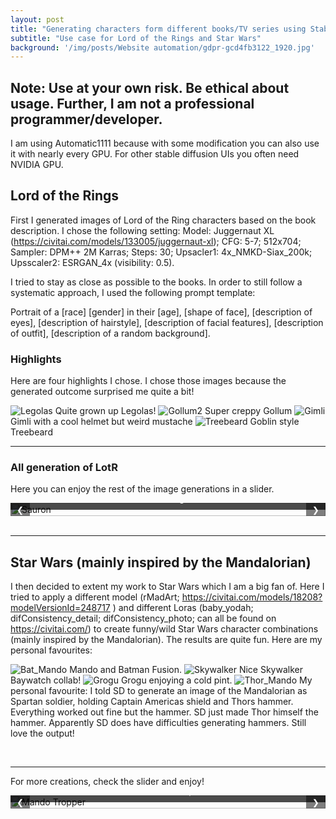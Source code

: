 ```yaml
---
layout: post
title: "Generating characters form different books/TV series using Stable Diffusion"
subtitle: "Use case for Lord of the Rings and Star Wars"
background: '/img/posts/Website automation/gdpr-gcd4fb3122_1920.jpg'
---
```


## Note: Use at your own risk. Be ethical about usage. Further, I am not a professional programmer/developer.

I am using Automatic1111 because with some modification you can also use it with nearly every GPU. For other stable diffusion UIs you often need NVIDIA GPU.


## Lord of the Rings

First I generated images of Lord of the Ring characters based on the book description. I chose the following setting: Model: Juggernaut XL (<https://civitai.com/models/133005/juggernaut-xl>); CFG: 5-7; 512x704; Sampler: DPM++ 2M Karras; Steps: 30; Upsacler1: 4x_NMKD-Siax_200k; Upsscaler2: ESRGAN_4x (visibility: 0.5).

I tried to stay as close as possible to the books. In order to still follow a systematic approach, I used the following prompt template: 

Portrait of a [race] [gender] in their [age], [shape of face], [description of eyes], [description of hairstyle], [description of facial features], [description of outfit], [description of a random background].

### Highlights

Here are four highlights I chose. I chose those images because the generated outcome surprised me quite a bit!


![Legolas](/img/posts/SD_LOTR_SW/legolas.webp)<!-- -->
Quite grown up Legolas!
![Gollum2](/img/posts/SD_LOTR_SW/gollum2.webp)<!-- -->
Super creppy Gollum
![Gimli](/img/posts/SD_LOTR_SW/gimli.webp)<!-- -->
Gimli with a cool helmet but weird mustache
![Treebeard](/img/posts/SD_LOTR_SW/treebeard1.webp)<!-- -->
Goblin style Treebeard

---


### All generation of LotR
Here you can enjoy the rest of the image generations in a slider. 


<html lang="en">
<head>
  <meta charset="UTF-8">
  <meta name="viewport" content="width=device-width, initial-scale=1.0">
  <title>Slider</title>
  <link rel="stylesheet" href="styles.css">
</head>
<body>

<div class="slider-container slider1">
  <div class="slides">
    <div class="slide">
      <img src="/img/posts/SD_LOTR_SW/sauron.webp" alt="Sauron">
      <div class="comment">Sauron at burning mountain</div>
    </div>
    <div class="slide">
      <img src="/img/posts/SD_LOTR_SW/frodo2.webp" alt="Frodo">
      <div class="comment">Frodo the youngling</div>
    </div>
    <div class="slide">
      <img src="/img/posts/SD_LOTR_SW/gollum1.webp" alt="Gollum">
      <div class="comment">Gollum only using 'Gollum' as a prompt</div>
    </div>
    <div class="slide">
      <img src="/img/posts/SD_LOTR_SW/gandalf11.webp" alt="Gandalf11">
      <div class="comment">Gandalf looking all fancy</div>
    </div>
    <div class="slide">
      <img src="/img/posts/SD_LOTR_SW/gandalf2.webp" alt="Gandalf2">
      <div class="comment">Gandalf - where is his secound hand?</div>
    </div>
    <div class="slide">
      <img src="/img/posts/SD_LOTR_SW/aragorn.webp" alt="Aragorn">
      <div class="comment">Weired Eye Aragorn</div>
    </div>
    <div class="slide">
      <img src="/img/posts/SD_LOTR_SW/treebeard2.webp" alt="Treebeard1">
      <div class="comment">Treebeard the destroyer of worlds</div>
    </div>
    <div class="slide">
      <img src="/img/posts/SD_LOTR_SW/treebeard3.webp" alt="Treebeard2">
      <div class="comment">Treebeard V3</div>
    </div>
  </div>
  <button class="prev" onclick="moveSlide('.slider1',-1)">&#10094;</button>
  <button class="next" onclick="moveSlide('.slider1',1)">&#10095;</button>
</div>

<script src="script.js"></script>

</body>
</html>

<br>



---

## Star Wars (mainly inspired by the Mandalorian)

I then decided to extent my work to Star Wars which I am a big fan of. Here I tried to apply a different model (rMadArt; <https://civitai.com/models/18208?modelVersionId=248717> ) and different Loras (baby_yodah; difConsistency_detail; difConsistency_photo; can all be found on <https://civitai.com/>) to create funny/wild Star Wars character combinations (mainly inspired by the Mandalorian). The results are quite fun. Here are my personal favourites:

![Bat_Mando](/img/posts/SD_LOTR_SW/bat_mando.webp)<!-- -->
Mando and Batman Fusion.
![Skywalker](/img/posts/SD_LOTR_SW/skywalker_baywatch.webp)<!-- -->
Nice Skywalker Baywatch collab!
![Grogu](/img/posts/SD_LOTR_SW/grogu1.webp)<!-- -->
Grogu enjoying a cold pint.
![Thor_Mando](/img/posts/SD_LOTR_SW/Thor_the_Hammer.webp)<!-- -->
My personal favourite: I told SD to generate an image of the Mandalorian as Spartan soldier, holding Captain Americas shield and Thors hammer. Everything worked out fine but the hammer. SD just made Thor himself the hammer. Apparently SD does have difficulties generating hammers. Still love the output!

<br>

---

For more creations, check the slider and enjoy!


<html lang="en">
<head>
  <meta charset="UTF-8">
  <meta name="viewport" content="width=device-width, initial-scale=1.0">
  <title>Slider</title>
  <link rel="stylesheet" href="styles.css">
</head>

<body>

<div class="slider-container slider2">
  <div class="slides">
    <div class="slide">
      <img src="/img/posts/SD_LOTR_SW/trooper_mando.webp" alt="Mando Tropper">
      <div class="comment">Mando & Strom Trooper Fusion</div>
    </div>
    <div class="slide">
      <img src="/img/posts/SD_LOTR_SW/elf_jedi_ice.webp" alt="Jedi Elf1">
      <div class="comment">A Jedi Elf snacking some ice cream in space</div>
    </div>
    <div class="slide">
      <img src="/img/posts/SD_LOTR_SW/vader1.webp" alt="Burning VAder">
      <div class="comment">Burning Vader</div>
    </div>
    <div class="slide">
      <img src="/img/posts/SD_LOTR_SW/dark_mando.webp" alt="Mando Vader">
      <div class="comment">Mando with Vader features</div>
    </div>
    <div class="slide">
      <img src="/img/posts/SD_LOTR_SW/vader2.webp" alt="Shiny Vader">
      <div class="comment">Shiny Vader portrait</div>
    </div>
    <div class="slide">
      <img src="/img/posts/SD_LOTR_SW/mando_sith.webp" alt="Sith Mando">
      <div class="comment">Mando as a Sith Lord</div>
    </div>
    <div class="slide">
      <img src="/img/posts/SD_LOTR_SW/elf_space.webp" alt="Jedi Elf2">
      <div class="comment">Another Elfen Jedi</div>
    </div>
    <div class="slide">
      <img src="/img/posts/SD_LOTR_SW/grogu2.webp" alt="Beer Grogu">
      <div class="comment">Grogu enjyoing another brew</div>
    </div>
    <div class="slide">
      <img src="/img/posts/SD_LOTR_SW/dark_mando2.webp" alt="Dark Mando">
      <div class="comment">Dark Mando Version 2</div>
    </div>
    <div class="slide">
      <img src="/img/posts/SD_LOTR_SW/spidy_utlron.webp" alt="Spidy_Ultron">
      <div class="comment">Failed Spiderman Mando adaptation</div>
    </div>
  </div>
  <button class="prev" onclick="moveSlide('.slider2',-1)">&#10094;</button>
  <button class="next" onclick="moveSlide('.slider2',1)">&#10095;</button>
</div>

<script src="script.js"></script>

</body>
</html>

<script>

function moveSlide(sliderClass, n) {
  const slides = document.querySelector(sliderClass).querySelectorAll('.slide');
  let slideIndex = 0;
  slides.forEach((slide, index) => {
    if (slide.classList.contains('active')) {
      slideIndex = index;
      slide.classList.remove('active');
    }
  });
  slideIndex += n;
  if (slideIndex >= slides.length) slideIndex = 0;
  if (slideIndex < 0) slideIndex = slides.length - 1;
  slides[slideIndex].classList.add('active');
  const offset = -slideIndex * 100;
  document.querySelector(sliderClass).querySelector('.slides').style.transform = `translateX(${offset}%)`;
}
</script>


<style>
    .slider-container {
      position: relative;
      width: 100%;
      max-width: 600px;
      margin: auto;
      overflow: hidden;
    }

    .slides {
      display: flex;
      transition: transform 0.5s ease-in-out;
    }

    .slide {
      flex: 0 0 100%; /* Make each slide take up the full width */
      position: relative;
    }

    .slides img {
      width: 100%;
      height: auto;
    }

    .comment {
      position: absolute;
      bottom: 10px;
      left: 0;
      right: 0;
      background-color: rgba(0, 0, 0, 0.7);
      color: white;
      padding: 10px;
      font-size: 14px;
      text-align: center;
    }

    .prev, .next {
      position: absolute;
      top: 50%;
      transform: translateY(-50%);
      background-color: rgba(0, 0, 0, 0.5);
      color: white;
      border: none;
      cursor: pointer;
      padding: 10px;
      z-index: 1;
    }

    .prev {
      left: 0;
    }

    .next {
      right: 0;
    }
  </style>